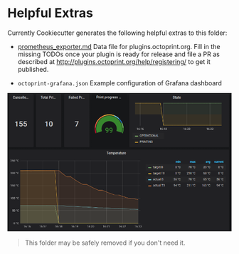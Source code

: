 # Helpful Extras

Currently Cookiecutter generates the following helpful extras to this folder:

- [prometheus_exporter.md](./prometheus_exporter.md)
  Data file for plugins.octoprint.org. Fill in the missing TODOs once your
  plugin is ready for release and file a PR as described at
  http://plugins.octoprint.org/help/registering/ to get it published.

- `octoprint-grafana.json`
  Example configuration of Grafana dashboard

![Grafana dashboard](./grafana-screenshot.png)

> This folder may be safely removed if you don't need it.
